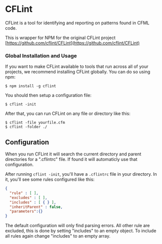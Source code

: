# CFLint

CFLint is a tool for identifying and reporting on patterns found in CFML code.

This is wrapper for NPM for the original CFLint project [https://github.com/cflint/CFLint](https://github.com/cflint/CFLint)

### Global Installation and Usage

If you want to make CFLint available to tools that run across all of your projects, we recommend installing CFLint globally. You can do so using npm:

```
$ npm install -g cflint
```

You should then setup a configuration file:

```
$ cflint -init
```

After that, you can run CFLint on any file or directory like this:

```
$ cflint -file yourfile.cfm
$ cflint -folder ./
```

## Configuration

When you run CFLint it will search the current directory and parent directories for a ".cflintrc" file.  If found it will automaticly use that configuration.

After running `cflint -init`, you'll have a `.cflintrc` file in your directory. In it, you'll see some rules configured like this:

```json
{
  "rule" : [ ],
  "excludes" : [ ],
  "includes" : [ { } ],
  "inheritParent" : false,
  "parameters":{}
}
```

The default configuration will only find parsing errors.  All other rule are excluded, this is done by setting "includes" to an empty object.  To include all rules again change "includes" to an empty array.
